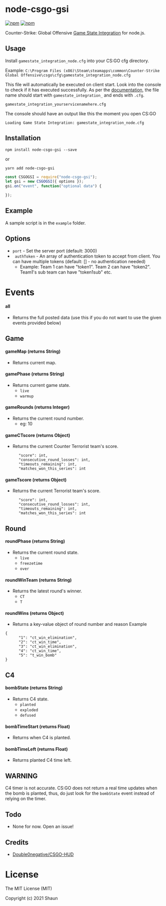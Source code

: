 # node-csgo-gsi

[![npm](https://img.shields.io/npm/dt/node-csgo-gsi.svg)]()
[![npm](https://img.shields.io/npm/v/node-csgo-gsi.svg)]()

Counter-Strike: Global Offensive [Game State Integration](https://developer.valvesoftware.com/wiki/Counter-Strike:_Global_Offensive_Game_State_Integration) for node.js.

## Usage

Install `gamestate_integration_node.cfg` into your CS:GO cfg directory.

Example: `C:\Program Files (x86)\Steam\steamapps\common\Counter-Strike Global Offensive\csgo\cfg\gamestate_integration_node.cfg`

This file will automatically be executed on client start. Look into the console to check if it has executed successfully. As per the [documentation](https://developer.valvesoftware.com/wiki/Counter-Strike:_Global_Offensive_Game_State_Integration#Locating_CS:GO_Install_Directory), the file name should start with `gamestate_integration_` and ends with `.cfg`.

```
gamestate_integration_yourservicenamehere.cfg
```

The console should have an output like this the moment you open CS:GO

```
Loading Game State Integration: gamestate_integration_node.cfg
```

## Installation
`npm install node-csgo-gsi --save`

or

```yarn add node-csgo-gsi```

``` js
const CSGOGSI = require("node-csgo-gsi");
let gsi = new CSGOGSI({ options });
gsi.on("event", function("optional data") {

});
```


## Example

A sample script is in the `example` folder.


## Options
- ```port``` - Set the server port (default: 3000)
- ``` authToken``` - An array of authentication token to accept from client. You can have multiple tokens (default: [] - no authentication needed)
    - Example: Team 1 can have "token1". Team 2 can have "token2". Team1's sub team can have "token1sub" etc.

# Events

#### all
- Returns the full posted data (use this if you do not want to use the given events provided below)

## Game

#### gameMap (returns String)
- Returns current map.

#### gamePhase (returns String)
- Returns current game state.
    - `live`
    - `warmup`

#### gameRounds (returns Integer)
-  Returns the current round number.
    - eg: 10

#### gameCTscore (returns Object)
- Returns the current Counter Terrorist team's score.
```
      "score": int,
      "consecutive_round_losses": int,
      "timeouts_remaining": int,
      "matches_won_this_series": int
```

#### gameTscore (returns Object)
- Returns the current Terrorist team's score.
```
      "score": int,
      "consecutive_round_losses": int,
      "timeouts_remaining": int,
      "matches_won_this_series": int
```

## Round
#### roundPhase (returns String)
- Returns the current round state.
    - `live`
    - `freezetime`
    - `over`

#### roundWinTeam (returns String)
- Returns the latest round's winner.
    - `CT`
    - `T`

#### roundWins (returns Object)
- Returns a key-value object of round number and reason
Example
```
{
      "1": "ct_win_elimination",
      "2": "ct_win_time",
      "3": "ct_win_elimination",
      "4": "ct_win_time",
      "5": "t_win_bomb"
}
```

## C4

#### bombState (returns String)
- Returns C4 state.
    - `planted`
    - `exploded`
    - `defused`

#### bombTimeStart (returns Float)
- Returns when C4 is planted.

#### bombTimeLeft (returns Float)
- Returns planted C4 time left.

## WARNING
C4 timer is not accurate. CS:GO does not return a real time updates when the bomb is planted, thus, do just look for the `bombState` event instead of relying on the timer.

## Todo
- None for now. Open an issue!

## Credits
- [Double0negative/CSGO-HUD](https://github.com/Double0negative/CSGO-HUD)


# License

The MIT License (MIT)

Copyright (c) 2021 Shaun